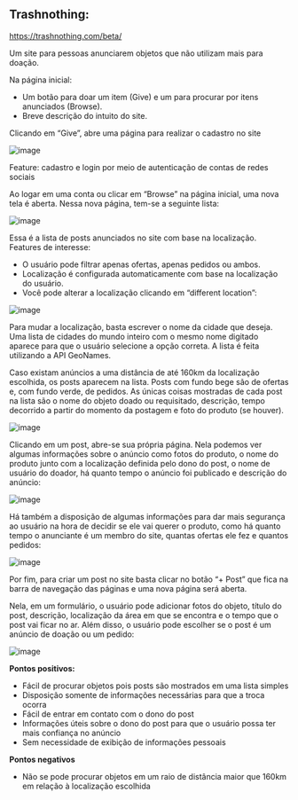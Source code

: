 ## Trashnothing:
<https://trashnothing.com/beta/>

Um site para pessoas anunciarem objetos que não utilizam mais para doação.

Na página inicial:
- Um botão para doar um item (Give) e um para procurar por itens anunciados (Browse).
- Breve descrição do intuito do site.

Clicando em “Give”, abre uma página para realizar o cadastro no site

![image](https://github.com/EngenheirosDoHavaii/EngDSoft/assets/75221107/f6ba457c-bd97-4e4b-b767-3fc21ca69a5c)

Feature: cadastro e login por meio de autenticação de contas de redes sociais

Ao logar em uma conta ou clicar em “Browse” na página inicial, uma nova tela é aberta. Nessa nova página, tem-se a seguinte lista:

![image](https://github.com/EngenheirosDoHavaii/EngDSoft/assets/75221107/325c9c27-3668-4654-a33b-bd9c3d43c4d1)

Essa é a lista de posts anunciados no site com base na localização. Features de interesse:
- O usuário pode filtrar apenas ofertas, apenas pedidos ou ambos.
- Localização é configurada automaticamente com base na localização do usuário.
- Você pode alterar a localização clicando em “different location”:

![image](https://github.com/EngenheirosDoHavaii/EngDSoft/assets/75221107/c03d8f2a-a0a7-4276-bc7d-398e7202b256)

Para mudar a localização, basta escrever o nome da cidade que deseja. Uma lista de cidades do mundo inteiro com o mesmo nome digitado aparece para que o usuário selecione a opção correta. A lista é feita utilizando a API GeoNames.

Caso existam anúncios a uma distância de até 160km da localização escolhida, os posts aparecem na lista. Posts com fundo bege são de ofertas e, com fundo verde, de pedidos. As únicas coisas mostradas de cada post na lista são o nome do objeto doado ou requisitado, descrição, tempo decorrido a partir do momento da postagem e foto do produto (se houver).

![image](https://github.com/EngenheirosDoHavaii/EngDSoft/assets/75221107/3887afd6-0d2f-4940-b2e9-6af74cc7175b)

Clicando em um post, abre-se sua própria página. Nela podemos ver algumas informações sobre o anúncio como fotos do produto, o nome do produto junto com a localização definida pelo dono do post, o nome de usuário do doador, há quanto tempo o anúncio foi publicado e descrição do anúncio:

![image](https://github.com/EngenheirosDoHavaii/EngDSoft/assets/75221107/97ed0d79-c5d4-4b80-a3ee-2e49648ab54f)

Há também a disposição de algumas informações para dar mais segurança ao usuário na hora de decidir se ele vai querer o produto, como há quanto tempo o anunciante é um membro do site, quantas ofertas ele fez e quantos pedidos:

![image](https://github.com/EngenheirosDoHavaii/EngDSoft/assets/75221107/8c578baf-0998-4a9e-a6d7-1081ad420bca)

Por fim, para criar um post no site basta clicar no botão “+ Post” que fica na barra de navegação das páginas e uma nova página será aberta.

Nela, em um formulário, o usuário pode adicionar fotos do objeto, título do post, descrição, localização da área em que se encontra e o tempo que o post vai ficar no ar. Além disso, o usuário pode escolher se o post é um anúncio de doação ou um pedido:

![image](https://github.com/EngenheirosDoHavaii/EngDSoft/assets/75221107/45522779-715d-40a4-9fa0-98947d951d21)

**Pontos positivos:**
- Fácil de procurar objetos pois posts são mostrados em uma lista simples
- Disposição somente de informações necessárias para que a troca ocorra
- Fácil de entrar em contato com o dono do post
- Informações úteis sobre o dono do post para que o usuário possa ter mais confiança no anúncio
- Sem necessidade de exibição de informações pessoais

**Pontos negativos**
- Não se pode procurar objetos em um raio de distância maior que 160km em relação à localização escolhida